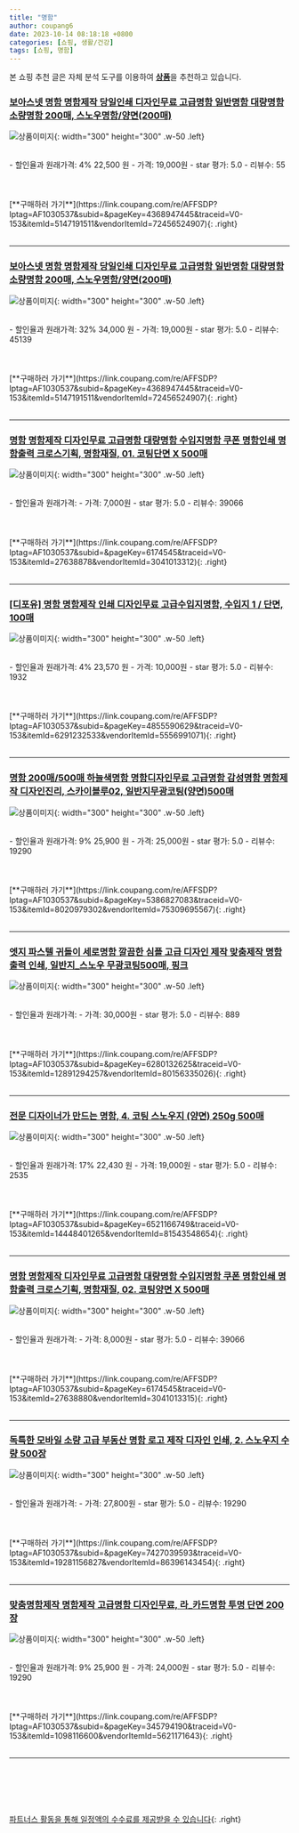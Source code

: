 ```yaml
---
title: "명함"
author: coupang6
date: 2023-10-14 08:18:18 +0800
categories: [쇼핑, 생활/건강]
tags: [쇼핑, 명함]
---
```


본 쇼핑 추천 글은 자체 분석 도구를 이용하여 [**상품**](https://link.coupang.com/a/bao1ui)을 추천하고 있습니다.

### [보아스넷 명함 명함제작 당일인쇄 디자인무료 고급명함 일반명함 대량명함 소량명함 200매, 스노우명함/양면(200매)](https://link.coupang.com/re/AFFSDP?lptag=AF1030537&subid=&pageKey=4368947445&traceid=V0-153&itemId=5147191511&vendorItemId=72456524907)

![상품이미지](https://thumbnail9.coupangcdn.com/thumbnails/remote/230x230ex/image/vendor_inventory/8e5a/d50211cdeb889d5ea6ac48ed210c3a83a540ab33221a5f28fc16b7cf82a5.jpg){: width="300" height="300" .w-50 .left}


<br>
- 할인율과 원래가격: 4%  22,500   원
- 가격: 19,000원
- star 평가: 5.0
- 리뷰수: 55
<br>
<br>
<br>
<br>
[**구매하러 가기**](https://link.coupang.com/re/AFFSDP?lptag=AF1030537&subid=&pageKey=4368947445&traceid=V0-153&itemId=5147191511&vendorItemId=72456524907){: .right}
<br>
<br>

---

### [보아스넷 명함 명함제작 당일인쇄 디자인무료 고급명함 일반명함 대량명함 소량명함 200매, 스노우명함/양면(200매)](https://link.coupang.com/re/AFFSDP?lptag=AF1030537&subid=&pageKey=4368947445&traceid=V0-153&itemId=5147191511&vendorItemId=72456524907)

![상품이미지](https://thumbnail9.coupangcdn.com/thumbnails/remote/230x230ex/image/vendor_inventory/8e5a/d50211cdeb889d5ea6ac48ed210c3a83a540ab33221a5f28fc16b7cf82a5.jpg){: width="300" height="300" .w-50 .left}


<br>
- 할인율과 원래가격: 32%  34,000   원
- 가격: 19,000원
- star 평가: 5.0
- 리뷰수: 45139
<br>
<br>
<br>
<br>
[**구매하러 가기**](https://link.coupang.com/re/AFFSDP?lptag=AF1030537&subid=&pageKey=4368947445&traceid=V0-153&itemId=5147191511&vendorItemId=72456524907){: .right}
<br>
<br>

---

### [명함 명함제작 디자인무료 고급명함 대량명함 수입지명함 쿠폰 명함인쇄 명함출력 크로스기획, 명함재질, 01. 코팅단면 X 500매](https://link.coupang.com/re/AFFSDP?lptag=AF1030537&subid=&pageKey=6174545&traceid=V0-153&itemId=27638878&vendorItemId=3041013312)

![상품이미지](https://thumbnail8.coupangcdn.com/thumbnails/remote/230x230ex/image/vendor_inventory/images/2017/12/06/16/8/e438bd41-5786-4c92-895b-e50aac989bcf.jpg){: width="300" height="300" .w-50 .left}


<br>
- 할인율과 원래가격: 
- 가격: 7,000원
- star 평가: 5.0
- 리뷰수: 39066
<br>
<br>
<br>
<br>
[**구매하러 가기**](https://link.coupang.com/re/AFFSDP?lptag=AF1030537&subid=&pageKey=6174545&traceid=V0-153&itemId=27638878&vendorItemId=3041013312){: .right}
<br>
<br>

---

### [[디포유] 명함 명함제작 인쇄 디자인무료 고급수입지명함, 수입지 1 / 단면, 100매](https://link.coupang.com/re/AFFSDP?lptag=AF1030537&subid=&pageKey=4855590629&traceid=V0-153&itemId=6291232533&vendorItemId=5556991071)

![상품이미지](https://thumbnail9.coupangcdn.com/thumbnails/remote/230x230ex/image/vendor_inventory/85c4/7a868b0fb29f7256d349c7e4e9135ee674069bdb3dbeec3601f42ab633b4.jpg){: width="300" height="300" .w-50 .left}


<br>
- 할인율과 원래가격: 4%  23,570   원
- 가격: 10,000원
- star 평가: 5.0
- 리뷰수: 1932
<br>
<br>
<br>
<br>
[**구매하러 가기**](https://link.coupang.com/re/AFFSDP?lptag=AF1030537&subid=&pageKey=4855590629&traceid=V0-153&itemId=6291232533&vendorItemId=5556991071){: .right}
<br>
<br>

---

### [명함 200매/500매 하늘색명함 명함디자인무료 고급명함 감성명함 명함제작 디자인진리, 스카이블루02, 일반지무광코팅(양면)500매](https://link.coupang.com/re/AFFSDP?lptag=AF1030537&subid=&pageKey=5386827083&traceid=V0-153&itemId=8020979302&vendorItemId=75309695567)

![상품이미지](https://thumbnail9.coupangcdn.com/thumbnails/remote/230x230ex/image/vendor_inventory/6792/1bb171144dc4031b674c9db715267b0500b9cfb41c8c7654c3cdfee11e04.jpg){: width="300" height="300" .w-50 .left}


<br>
- 할인율과 원래가격: 9%  25,900   원
- 가격: 25,000원
- star 평가: 5.0
- 리뷰수: 19290
<br>
<br>
<br>
<br>
[**구매하러 가기**](https://link.coupang.com/re/AFFSDP?lptag=AF1030537&subid=&pageKey=5386827083&traceid=V0-153&itemId=8020979302&vendorItemId=75309695567){: .right}
<br>
<br>

---

### [엣지 파스텔 귀돌이 세로명함 깔끔한 심플 고급 디자인 제작 맞춤제작 명함출력 인쇄, 일반지_스노우 무광코팅500매, 핑크](https://link.coupang.com/re/AFFSDP?lptag=AF1030537&subid=&pageKey=6280132625&traceid=V0-153&itemId=12891294257&vendorItemId=80156335026)

![상품이미지](https://thumbnail6.coupangcdn.com/thumbnails/remote/230x230ex/image/vendor_inventory/0266/3b3a1e08af88b615b80bf4f51ea9ae92a86f7bd01ecf9848f93d1e443652.jpg){: width="300" height="300" .w-50 .left}


<br>
- 할인율과 원래가격: 
- 가격: 30,000원
- star 평가: 5.0
- 리뷰수: 889
<br>
<br>
<br>
<br>
[**구매하러 가기**](https://link.coupang.com/re/AFFSDP?lptag=AF1030537&subid=&pageKey=6280132625&traceid=V0-153&itemId=12891294257&vendorItemId=80156335026){: .right}
<br>
<br>

---

### [전문 디자이너가 만드는 명함, 4. 코팅 스노우지 (양면) 250g 500매](https://link.coupang.com/re/AFFSDP?lptag=AF1030537&subid=&pageKey=6521166749&traceid=V0-153&itemId=14448401265&vendorItemId=81543548654)

![상품이미지](https://thumbnail7.coupangcdn.com/thumbnails/remote/230x230ex/image/vendor_inventory/7201/cb707628be7be56346ffc321dea5b8dc2315be9a9074ceb55d2099196a7a.png){: width="300" height="300" .w-50 .left}


<br>
- 할인율과 원래가격: 17%  22,430   원
- 가격: 19,000원
- star 평가: 5.0
- 리뷰수: 2535
<br>
<br>
<br>
<br>
[**구매하러 가기**](https://link.coupang.com/re/AFFSDP?lptag=AF1030537&subid=&pageKey=6521166749&traceid=V0-153&itemId=14448401265&vendorItemId=81543548654){: .right}
<br>
<br>

---

### [명함 명함제작 디자인무료 고급명함 대량명함 수입지명함 쿠폰 명함인쇄 명함출력 크로스기획, 명함재질, 02. 코팅양면 X 500매](https://link.coupang.com/re/AFFSDP?lptag=AF1030537&subid=&pageKey=6174545&traceid=V0-153&itemId=27638880&vendorItemId=3041013315)

![상품이미지](https://thumbnail8.coupangcdn.com/thumbnails/remote/230x230ex/image/vendor_inventory/images/2017/12/06/16/8/e438bd41-5786-4c92-895b-e50aac989bcf.jpg){: width="300" height="300" .w-50 .left}


<br>
- 할인율과 원래가격: 
- 가격: 8,000원
- star 평가: 5.0
- 리뷰수: 39066
<br>
<br>
<br>
<br>
[**구매하러 가기**](https://link.coupang.com/re/AFFSDP?lptag=AF1030537&subid=&pageKey=6174545&traceid=V0-153&itemId=27638880&vendorItemId=3041013315){: .right}
<br>
<br>

---

### [독특한 모바일 소량 고급 부동산 명함 로고 제작 디자인 인쇄, 2. 스노우지 수량 500장](https://link.coupang.com/re/AFFSDP?lptag=AF1030537&subid=&pageKey=7427039593&traceid=V0-153&itemId=19281156827&vendorItemId=86396143454)

![상품이미지](https://thumbnail9.coupangcdn.com/thumbnails/remote/230x230ex/image/vendor_inventory/e261/980a10663bfcfe98b3ed5bc01e390c36fa00e826ba883e23a284ae457ba6.png){: width="300" height="300" .w-50 .left}


<br>
- 할인율과 원래가격: 
- 가격: 27,800원
- star 평가: 5.0
- 리뷰수: 19290
<br>
<br>
<br>
<br>
[**구매하러 가기**](https://link.coupang.com/re/AFFSDP?lptag=AF1030537&subid=&pageKey=7427039593&traceid=V0-153&itemId=19281156827&vendorItemId=86396143454){: .right}
<br>
<br>

---

### [맞춤명함제작 명함제작 고급명함 디자인무료, 라_카드명함 투명 단면 200장](https://link.coupang.com/re/AFFSDP?lptag=AF1030537&subid=&pageKey=345794190&traceid=V0-153&itemId=1098116600&vendorItemId=5621171643)

![상품이미지](https://thumbnail8.coupangcdn.com/thumbnails/remote/230x230ex/image/vendor_inventory/ed3d/7f3a4e36bf3294c015efef4054e8873f641bf9796bb3c8a5d5bac55409f4.jpg){: width="300" height="300" .w-50 .left}


<br>
- 할인율과 원래가격: 9%  25,900   원
- 가격: 24,000원
- star 평가: 5.0
- 리뷰수: 19290
<br>
<br>
<br>
<br>
[**구매하러 가기**](https://link.coupang.com/re/AFFSDP?lptag=AF1030537&subid=&pageKey=345794190&traceid=V0-153&itemId=1098116600&vendorItemId=5621171643){: .right}
<br>
<br>

---
<br><br><br><br><br> [파트너스 활동을 통해 일정액의 수수료를 제공받을 수 있습니다](https://link.coupang.com/a/bao1ui){: .right}